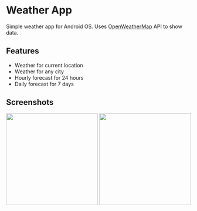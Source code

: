 # Weather App

Simple weather app for Android OS. Uses [OpenWeatherMap](https://openweathermap.org/) API to show data.

## Features

- Weather for current location
- Weather for any city
- Hourly forecast for 24 hours
- Daily forecast for 7 days

## Screenshots

[<img src="https://i.postimg.cc/hj2bNxhm/lf-x-AMs8-EDE.jpg" width=250>](https://i.postimg.cc/hj2bNxhm/lf-x-AMs8-EDE.jpg)
[<img src="https://i.postimg.cc/mDLydVZR/Alg-ERGQb-Gf8.jpg" width=250>](https://i.postimg.cc/mDLydVZR/Alg-ERGQb-Gf8.jpg)
